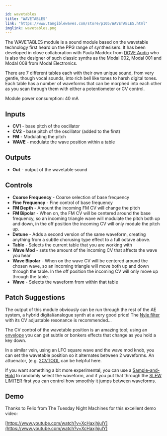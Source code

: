 ```yaml
---

id: wavetables
title: "WAVETABLES"
link: "https://www.tangiblewaves.com/store/p105/WAVETABLES.html"
imglink: wavetables.png
---
```





The WAVETABLES module is a sound module based on the wavetable technology first heard on the PPG range of synthesisers. It has been developed in close collaboration with Paula Maddox from [DOVE Audio](http://dove-audio.com/) who is also the designer of such classic synths as the Modal 002, Modal 001 and Modal 008 from Modal Electronics.

There are 7 different tables each with their own unique sound, from very gentle, though vocal sounds, into rich bell like tones to harsh digital tones. Each table has a number of waveforms that can be morphed into each other as you scan through them with either a potentiometer or CV control.



Module power consumption: 40 mA

## Inputs

*   **CV1** - base pitch of the oscillator
*   **CV2** - base pitch of the oscillator (added to the first)
*   **FM** - Modulating the pitch
*   **WAVE** - modulate the wave position within a table

## Outputs

*   **Out** - output of the wavetable sound

## Controls

*   **Coarse Frequency** - Coarse selection of base frequency
*   **Fine Frequency** - Fine control of base frequency
*   **FM Depth** - Amount the incoming FM CV will change the pitch
*   **FM Bipolar** - When on, the FM CV will be centered around the base frequency, so an incoming triangle wave will modulate the pitch both up and down, in the off position the incoming CV will only module the pitch up.
*   **Detune** - Adds a second version of the same waveform, creating anything from a subtle chorusing type effect to a full octave above.
*   **Table** - Selects the current table that you are working with
*   **Wave Mod** - sets the amount of the incoming CV that affects the wave you hear
*   **Wave Bipolar** - When on the wave CV will be centered around the chosen wave, so an incoming triangle will move both up and down through the table. In the off position the incoming CV will only move up through the table.
*   **Wave** - Selects the waveform from within that table

## Patch Suggestions

The output of this module obviously can be run through the rest of the AE system, a hybrid digital/analogue synth at a very good price! The [Nyle filter](https://wiki.aemodular.com/pmwiki.php/AeManual/NYLEFILTER) with its CV adjustable resonance is recommended...

The CV control of the wavetable position is an amazing tool; using an [envelope](https://wiki.aemodular.com/pmwiki.php/AeManual/ADSR) you can get subtle or bonkers effects that change as you hold a key down.

In a similar vein, using an LFO square wave and the wave mod knob, you can set the wavetable position so it alternates between 2 waveforms. An attuenator, (e.g. [2CVTOOL](https://wiki.aemodular.com/pmwiki.php/AeManual/2CVTOOL) can be helpful here.

If you want something a bit more experimental, you can use a [Sample-and-Hold](https://wiki.aemodular.com/pmwiki.php/AeManual/SAMPLEHOLD) to randomly select the waveform, and if you put that through the [SLEW LIMITER](https://wiki.aemodular.com/pmwiki.php/AeManual/SLEWEDGE) first you can control how smoothly it jumps between waveforms.

## Demo

Thanks to Felix from The Tuesday Night Machines for this excellent demo video:

[https://www.youtube.com/watch?v=XcHaxjhjuIY](https://www.youtube.com/watch?v=XcHaxjhjuIY)



